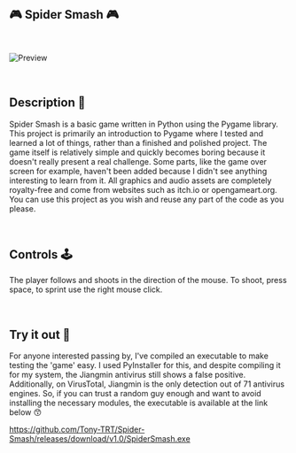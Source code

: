 ## 🎮 Spider Smash 🎮

<br>

![Preview](https://github.com/Tony-TRT/Spider-Smash/blob/main/preview.gif "Short preview")

<br>

## Description 📖
Spider Smash is a basic game written in Python using the Pygame library. This project is primarily an introduction to Pygame where I
tested and learned a lot of things, rather than a finished and polished project. The game itself is relatively simple and quickly
becomes boring because it doesn't really present a real challenge. Some parts, like the game over screen for example, haven't
been added because I didn't see anything interesting to learn from it. All graphics and audio assets are completely royalty-free
and come from websites such as itch.io or opengameart.org. You can use this project as you wish and reuse any part of the code as you please.

<br>

## Controls 🕹️
The player follows and shoots in the direction of the mouse.
To shoot, press space, to sprint use the right mouse click.

<br>

## Try it out 👾
For anyone interested passing by, I've compiled an executable to make testing the 'game' easy.
I used PyInstaller for this, and despite compiling it for my system, the Jiangmin antivirus still shows a false positive.
Additionally, on VirusTotal, Jiangmin is the only detection out of 71 antivirus engines.
So, if you can trust a random guy enough and want to avoid installing the necessary modules, the executable is available at the link below 😙

https://github.com/Tony-TRT/Spider-Smash/releases/download/v1.0/SpiderSmash.exe
